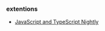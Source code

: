 ### extentions
- [JavaScript and TypeScript Nightly](https://marketplace.visualstudio.com/items?itemName=ms-vscode.vscode-typescript-next)
